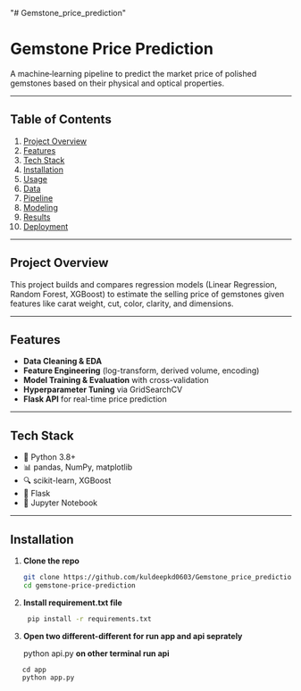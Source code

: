 "# Gemstone_price_prediction" 
# Gemstone Price Prediction

A machine‐learning pipeline to predict the market price of polished gemstones based on their physical and optical properties.

---

## Table of Contents

1. [Project Overview](#project-overview)  
2. [Features](#features)  
3. [Tech Stack](#tech-stack)  
4. [Installation](#installation)  
5. [Usage](#usage)  
6. [Data](#data)  
7. [Pipeline](#pipeline)  
8. [Modeling](#modeling)  
9. [Results](#results)  
10. [Deployment](#deployment)

---

## Project Overview

This project builds and compares regression models (Linear Regression, Random Forest, XGBoost) to estimate the selling price of gemstones given features like carat weight, cut, color, clarity, and dimensions.

---

## Features

- **Data Cleaning & EDA**  
- **Feature Engineering** (log-transform, derived volume, encoding)  
- **Model Training & Evaluation** with cross-validation  
- **Hyperparameter Tuning** via GridSearchCV  
- **Flask API** for real-time price prediction  

---

## Tech Stack

- 🐍 Python 3.8+  
- 📊 pandas, NumPy, matplotlib  
- 🔍 scikit-learn, XGBoost  
- 🔧 Flask  
- 📒 Jupyter Notebook  

---

## Installation

1. **Clone the repo**  
   ```bash
   git clone https://github.com/kuldeepkd0603/Gemstone_price_prediction.git
   cd gemstone-price-prediction
2. **Install requirement.txt file**
   ```bash
    pip install -r requirements.txt 

3. **Open two different-different for run app and api seprately**

   python api.py
**on other terminal run api**
```base
   cd app
   python app.py


